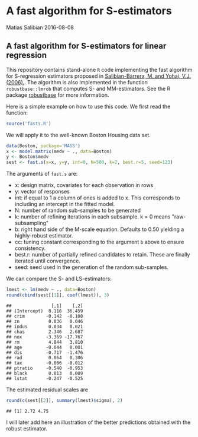 A fast algorithm for S-estimators
================
Matias Salibian
2016-08-08

A fast algorithm for S-estimators for linear regression
-------------------------------------------------------

This repository contains stand-alone `R` code implementing the fast algorithm for S-regression estimators proposed in [Salibian-Barrera, M. and Yohai, V.J. (2006).](http://dx.doi.org/10.1198/106186006X113629). The algorithm is also implemented in the function `robustbase::lmrob` that computes S- and MM-estimators. See the R package [robustbase](http://cran.r-project.org/web/packages/robustbase/index.html) for more information.

Here is a simple example on how to use this code. We first read the function:

``` r
source('fasts.R')
```

We will apply it to the well-known Boston Housing data set.

``` r
data(Boston, package='MASS')
x <- model.matrix(medv ~ ., data=Boston)
y <- Boston$medv
sest <- fast.s(x=x, y=y, int=0, N=500, k=2, best.r=5, seed=123)
```

The arguments of `fast.s` are:

-   x: design matrix, covariates for each observation in rows
-   y: vector of responses
-   int: if equal to 1 a column of ones is added to x. This corresponds to including an intercept in the fitted model.
-   N: number of random sub-samples to be generated
-   k: number of refining iterations in each subsample. k = 0 means "raw-subsampling"
-   b: right hand side of the M-scale equation. Defaults to 0.50 yielding a highly-robust estimator.
-   cc: tuning constant corresponding to the argument `b` above to ensure consistency.
-   best.r: number of partially refined candidates to retain. These are finally iterated until convergence.
-   seed: seed used in the generation of the random sub-samples.

We can compare the S- and LS-estimators:

``` r
lmest <- lm(medv ~ ., data=Boston)
round(cbind(sest[[1]], coef(lmest)), 3)
```

    ##               [,1]    [,2]
    ## (Intercept)  8.116  36.459
    ## crim        -0.142  -0.108
    ## zn           0.036   0.046
    ## indus        0.034   0.021
    ## chas         2.346   2.687
    ## nox         -3.369 -17.767
    ## rm           4.844   3.810
    ## age         -0.044   0.001
    ## dis         -0.717  -1.476
    ## rad          0.064   0.306
    ## tax         -0.006  -0.012
    ## ptratio     -0.540  -0.953
    ## black        0.013   0.009
    ## lstat       -0.247  -0.525

The estimated residual scales are

``` r
round(c(sest[[2]], summary(lmest)$sigma), 2)
```

    ## [1] 2.72 4.75

I will later add here an illustration of the better predictions obtained with the robust estimator.
